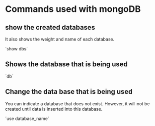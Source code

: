 # Commands used with mongoDB

## show the created databases
It also shows the weight and name of each database.

´show dbs´
## Shows the database that is being used

´db´
## Change the data base that is being used
You can indicate a database that does not exist. However, it will not be 
created until data is inserted into this database.

´use database_name´

